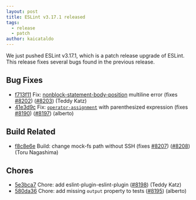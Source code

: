 ```yaml
---
layout: post
title: ESLint v3.17.1 released
tags:
  - release
  - patch
author: kaicataldo
---
```


We just pushed ESLint v3.17.1, which is a patch release upgrade of ESLint. This release  fixes several bugs found in the previous release.










## Bug Fixes


* [f713f11](https://github.com/eslint/eslint/commit/f713f11) Fix: [nonblock-statement-body-position](/docs/rules/nonblock-statement-body-position) multiline error (fixes [#8202](https://github.com/eslint/eslint/issues/8202)) ([#8203](https://github.com/eslint/eslint/issues/8203)) (Teddy Katz)
* [41e3d9c](https://github.com/eslint/eslint/commit/41e3d9c) Fix: [`operator-assignment`](/docs/rules/operator-assignment) with parenthesized expression (fixes [#8190](https://github.com/eslint/eslint/issues/8190)) ([#8197](https://github.com/eslint/eslint/issues/8197)) (alberto)








## Build Related


* [f8c8e6e](https://github.com/eslint/eslint/commit/f8c8e6e) Build: change mock-fs path without SSH (fixes [#8207](https://github.com/eslint/eslint/issues/8207)) ([#8208](https://github.com/eslint/eslint/issues/8208)) (Toru Nagashima)




## Chores


* [5e3bca7](https://github.com/eslint/eslint/commit/5e3bca7) Chore: add eslint-plugin-eslint-plugin ([#8198](https://github.com/eslint/eslint/issues/8198)) (Teddy Katz)
* [580da36](https://github.com/eslint/eslint/commit/580da36) Chore: add missing `output` property to tests ([#8195](https://github.com/eslint/eslint/issues/8195)) (alberto)
